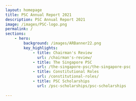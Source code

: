 ```yaml
---
layout: homepage
title: PSC Annual Report 2021
description: PSC Annual Report 2021
image: /images/PSC-logo.png
permalink: /
sections:
    - hero:
        background: /images/ARBanner22.png
        key_highlights:
            - title: Chairman's Review
              url: /chairman's-review/
            - title: The Singapore PSC
              url: /the-singapore-psc/the-singapore-psc
            - title: Constitutional Roles
              url: /constitutional-roles/
            - title: PSC Scholarships
              url: /psc-scholarships/psc-scholarships
        
---
```

